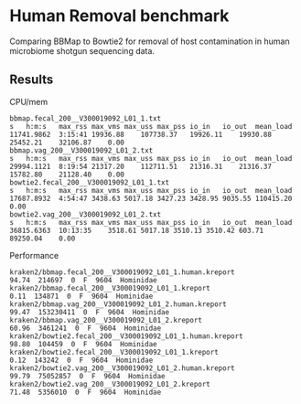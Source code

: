 # Human Removal benchmark
Comparing BBMap to Bowtie2 for removal of host contamination in human
microbiome shotgun sequencing data.

## Results

CPU/mem

    bbmap.fecal_200__V300019092_L01_1.txt
    s	h:m:s	max_rss	max_vms	max_uss	max_pss	io_in	io_out	mean_load
    11741.9862	3:15:41	19936.88	107738.37	19926.11	19930.88	25452.21	32106.87	0.00
    bbmap.vag_200__V300019092_L01_2.txt
    s	h:m:s	max_rss	max_vms	max_uss	max_pss	io_in	io_out	mean_load
    29994.1121	8:19:54	21317.20	112711.51	21316.31	21316.37	15782.80	21128.40	0.00
    bowtie2.fecal_200__V300019092_L01_1.txt
    s	h:m:s	max_rss	max_vms	max_uss	max_pss	io_in	io_out	mean_load
    17687.8932	4:54:47	3438.63	5017.18	3427.23	3428.95	9035.55	110415.20	0.00
    bowtie2.vag_200__V300019092_L01_2.txt
    s	h:m:s	max_rss	max_vms	max_uss	max_pss	io_in	io_out	mean_load
    36815.6363	10:13:35	3518.61	5017.18	3510.13	3510.42	603.71	89250.04	0.00

Performance

    kraken2/bbmap.fecal_200__V300019092_L01_1.human.kreport
    94.74  214697  0  F  9604  Hominidae
    kraken2/bbmap.fecal_200__V300019092_L01_1.kreport
    0.11  134871  0  F  9604  Hominidae
    kraken2/bbmap.vag_200__V300019092_L01_2.human.kreport
    99.47  153230411  0  F  9604  Hominidae
    kraken2/bbmap.vag_200__V300019092_L01_2.kreport
    60.96  3461241  0  F  9604  Hominidae
    kraken2/bowtie2.fecal_200__V300019092_L01_1.human.kreport
    98.80  104459  0  F  9604  Hominidae
    kraken2/bowtie2.fecal_200__V300019092_L01_1.kreport
    0.12  143242  0  F  9604  Hominidae
    kraken2/bowtie2.vag_200__V300019092_L01_2.human.kreport
    99.79  75052857  0  F  9604  Hominidae
    kraken2/bowtie2.vag_200__V300019092_L01_2.kreport
    71.48  5356010  0  F  9604  Hominidae

